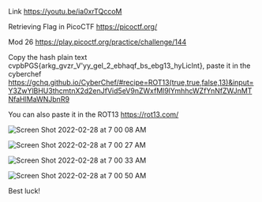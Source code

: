 Link https://youtu.be/ia0xrTQccoM

Retrieving Flag in PicoCTF https://picoctf.org/

Mod 26 https://play.picoctf.org/practice/challenge/144

Copy the hash plain text cvpbPGS{arkg_gvzr_V'yy_gel_2_ebhaqf_bs_ebg13_hyLicInt}, paste it in the cyberchef https://gchq.github.io/CyberChef/#recipe=ROT13(true,true,false,13)&input=Y3ZwYlBHU3thcmtnX2d2enJfVid5eV9nZWxfMl9lYmhhcWZfYnNfZWJnMTNfaHlMaWNJbnR9

You can also paste it in the ROT13 https://rot13.com/

![Screen Shot 2022-02-28 at 7 00 08 AM](https://user-images.githubusercontent.com/67795345/155906070-b4d97994-cfd7-4b85-aa5f-3f520a31d100.png)

![Screen Shot 2022-02-28 at 7 00 27 AM](https://user-images.githubusercontent.com/67795345/155906077-b32fdc3d-c4de-4c4b-aeeb-124c59986c03.png)

![Screen Shot 2022-02-28 at 7 00 33 AM](https://user-images.githubusercontent.com/67795345/155906089-2516dbfb-d7df-4f9a-8b6d-e65e0ba4c43a.png)

![Screen Shot 2022-02-28 at 7 00 50 AM](https://user-images.githubusercontent.com/67795345/155906100-59cb061a-12f2-4ced-8e80-5eaddcef7ac7.png)

Best luck!

